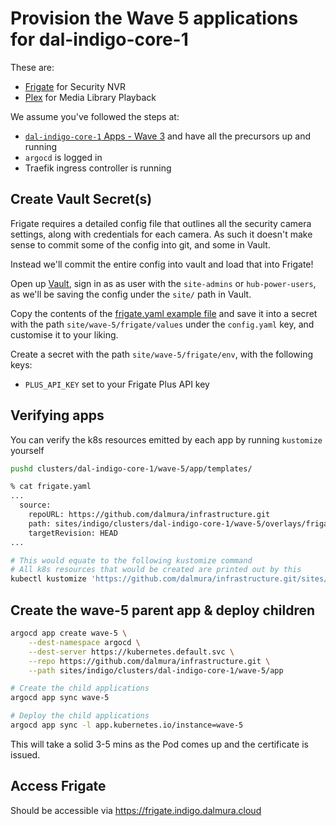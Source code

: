 # Provision the Wave 5 applications for dal-indigo-core-1

These are:
* [Frigate](https://frigate.video/) for Security NVR
* [Plex](https://www.plex.tv/) for Media Library Playback

We assume you've followed the steps at:
* [`dal-indigo-core-1` Apps - Wave 3](INDIGO-CORE-1-APPS-WAVE-3.md) and have all the precursors up and running
* `argocd` is logged in
* Traefik ingress controller is running

## Create Vault Secret(s)

Frigate requires a detailed config file that outlines all the security camera settings, along with credentials for each camera. As such it doesn't make sense to commit some of the config into git, and some in Vault.

Instead we'll commit the entire config into vault and load that into Frigate!

Open up [Vault](https://vault.indigo.dalmura.cloud/), sign in as as user with the `site-admins` or `hub-power-users`, as we'll be saving the config under the `site/` path in Vault.


Copy the contents of the [frigate.yaml example file](examples/indigo-core-1-apps-wave-5-frigate.yaml) and save it into a secret with the path `site/wave-5/frigate/values` under the `config.yaml` key, and customise it to your liking.

Create a secret with the path `site/wave-5/frigate/env`, with the following keys:
* `PLUS_API_KEY` set to your Frigate Plus API key

## Verifying apps

You can verify the k8s resources emitted by each app by running `kustomize` yourself
```bash
pushd clusters/dal-indigo-core-1/wave-5/app/templates/

% cat frigate.yaml
...
  source:
    repoURL: https://github.com/dalmura/infrastructure.git
    path: sites/indigo/clusters/dal-indigo-core-1/wave-5/overlays/frigate
    targetRevision: HEAD
...

# This would equate to the following kustomize command
# All k8s resources that would be created are printed out by this
kubectl kustomize 'https://github.com/dalmura/infrastructure.git/sites/indigo/clusters/dal-indigo-core-1/wave-5/overlays/frigate?ref=HEAD'
```

## Create the wave-5 parent app & deploy children
```bash
argocd app create wave-5 \
    --dest-namespace argocd \
    --dest-server https://kubernetes.default.svc \
    --repo https://github.com/dalmura/infrastructure.git \
    --path sites/indigo/clusters/dal-indigo-core-1/wave-5/app

# Create the child applications
argocd app sync wave-5

# Deploy the child applications
argocd app sync -l app.kubernetes.io/instance=wave-5
```

This will take a solid 3-5 mins as the Pod comes up and the certificate is issued.

## Access Frigate

Should be accessible via https://frigate.indigo.dalmura.cloud
